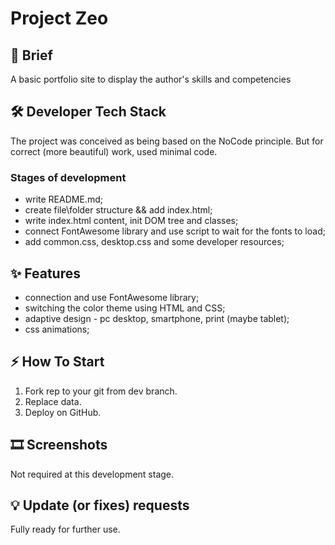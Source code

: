 # Project Zeo

## 📝 Brief

A basic portfolio site to display the author's skills and competencies

## 🛠️ Developer Tech Stack

The project was conceived as being based on the NoCode principle. 
But for correct (more beautiful) work, used minimal code.

### Stages of development

- write README.md;
- create file\folder structure && add index.html;
- write index.html content, init DOM tree and classes;
- connect FontAwesome library and use script to wait for the fonts to load;
- add common.css, desktop.css and some developer resources;

## ✨ Features
- сonnection and use FontAwesome library;
- switching the color theme using HTML and CSS;
- adaptive design - pc desktop, smartphone, print (maybe tablet);
- css animations;

## ⚡ How To Start
1. Fork rep to your git from dev branch.
2. Replace data.
3. Deploy on GitHub. 

## 🎞️ Screenshots
Not required at this development stage.

## 💡 Update (or fixes) requests
Fully ready for further use.